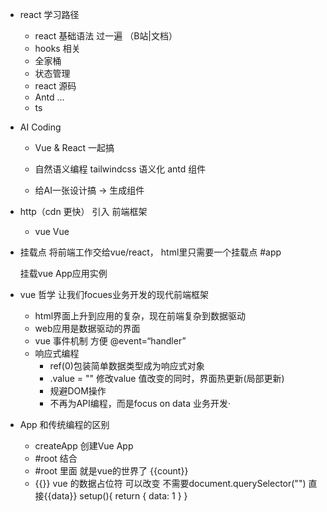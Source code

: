 - react 学习路径
  - react 基础语法 过一遍 （B站|文档）
  - hooks 相关
  - 全家桶
  - 状态管理
  - react 源码
  - Antd ...
  - ts

- AI Coding 
  - Vue & React 一起搞
  - 自然语义编程
    tailwindcss 语义化
    antd 组件

  - 给AI一张设计搞 -> 生成组件   

- http（cdn 更快） 引入 前端框架
  - vue
    Vue 

- 挂载点
  将前端工作交给vue/react， html里只需要一个挂载点  #app

  挂载vue App应用实例

- vue 哲学 让我们focues业务开发的现代前端框架
  - html界面上升到应用的复杂，现在前端复杂到数据驱动 
  - web应用是数据驱动的界面 
  - vue 事件机制 方便 @event=“handler”
  - 响应式编程
    - ref(0)包装简单数据类型成为响应式对象
    - .value = "" 修改value 值改变的同时，界面热更新(局部更新) 
    - 规避DOM操作 
    - 不再为API编程，而是focus on data 业务开发·

- App 和传统编程的区别
  - createApp 创建Vue App
  - #root 结合  
  - #root 里面 就是vue的世界了
    {{count}}
  - {{}} vue 的数据占位符
    可以改变
    不需要document.querySelector("")
    直接{{data}}
    setup(){
      return {
        data: 1
      }
    }
